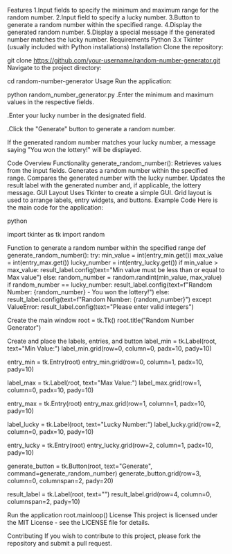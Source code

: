   Features
1.Input fields to specify the minimum and maximum range for the random number.
2.Input field to specify a lucky number.
3.Button to generate a random number within the specified range.
4.Display the generated random number.
5.Display a special message if the generated number matches the lucky number.
  Requirements
Python 3.x
Tkinter (usually included with Python installations)
  Installation
Clone the repository:


git clone https://github.com/your-username/random-number-generator.git
Navigate to the project directory:


cd random-number-generator
  Usage
Run the application:


python random_number_generator.py
.Enter the minimum and maximum values in the respective fields.

.Enter your lucky number in the designated field.

.Click the "Generate" button to generate a random number.

If the generated random number matches your lucky number, a message saying "You won the lottery!" will be displayed.

Code Overview
Functionality
generate_random_number():
Retrieves values from the input fields.
Generates a random number within the specified range.
Compares the generated number with the lucky number.
Updates the result label with the generated number and, if applicable, the lottery message.
GUI Layout
Uses Tkinter to create a simple GUI.
Grid layout is used to arrange labels, entry widgets, and buttons.
Example Code
Here is the main code for the application:

python

import tkinter as tk
import random

 Function to generate a random number within the specified range
def generate_random_number():
    try:
        min_value = int(entry_min.get())
        max_value = int(entry_max.get())
        lucky_number = int(entry_lucky.get())
        if min_value > max_value:
            result_label.config(text="Min value must be less than or equal to Max value")
        else:
            random_number = random.randint(min_value, max_value)
            if random_number == lucky_number:
                result_label.config(text=f"Random Number: {random_number} - You won the lottery!")
            else:
                result_label.config(text=f"Random Number: {random_number}")
    except ValueError:
        result_label.config(text="Please enter valid integers")

 Create the main window
root = tk.Tk()
root.title("Random Number Generator")

 Create and place the labels, entries, and button
label_min = tk.Label(root, text="Min Value:")
label_min.grid(row=0, column=0, padx=10, pady=10)

entry_min = tk.Entry(root)
entry_min.grid(row=0, column=1, padx=10, pady=10)

label_max = tk.Label(root, text="Max Value:")
label_max.grid(row=1, column=0, padx=10, pady=10)

entry_max = tk.Entry(root)
entry_max.grid(row=1, column=1, padx=10, pady=10)

label_lucky = tk.Label(root, text="Lucky Number:")
label_lucky.grid(row=2, column=0, padx=10, pady=10)

entry_lucky = tk.Entry(root)
entry_lucky.grid(row=2, column=1, padx=10, pady=10)

generate_button = tk.Button(root, text="Generate", command=generate_random_number)
generate_button.grid(row=3, column=0, columnspan=2, pady=20)

result_label = tk.Label(root, text="")
result_label.grid(row=4, column=0, columnspan=2, pady=10)

 Run the application
root.mainloop()
  License
This project is licensed under the MIT License - see the LICENSE file for details.

  Contributing
If you wish to contribute to this project, please fork the repository and submit a pull request.

